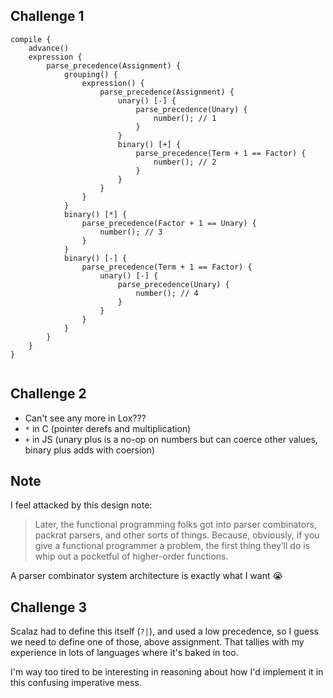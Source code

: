 ## Challenge 1

```trace
compile {
    advance()
    expression {
        parse_precedence(Assignment) {
            grouping() {
                expression() {
                    parse_precedence(Assignment) {
                        unary() [-] {
                            parse_precedence(Unary) {
                                number(); // 1
                            }
                        }
                        binary() [+] {
                            parse_precedence(Term + 1 == Factor) {
                                number(); // 2
                            }
                        }
                    }
                }
            }
            binary() [*] {
                parse_precedence(Factor + 1 == Unary) {
                    number(); // 3
                }
            }
            binary() [-] {
                parse_precedence(Term + 1 == Factor) {
                    unary() [-] {
                        parse_precedence(Unary) {
                            number(); // 4
                        }
                    }
                }
            }
        }
    }
}


```

## Challenge 2

-   Can't see any more in Lox???
-   `*` in C (pointer derefs and multiplication)
-   `+` in JS (unary plus is a no-op on numbers but can coerce other values, binary plus adds with coersion)

## Note

I feel attacked by this design note:

> Later, the functional programming folks got into parser combinators, packrat parsers, and other sorts of things. Because, obviously, if you give a functional programmer a problem, the first thing they’ll do is whip out a pocketful of higher-order functions.

A parser combinator system architecture is exactly what I want 😭

## Challenge 3

Scalaz had to define this itself (`?|`), and used a low precedence, so I guess we need to define one of those, above assignment. That tallies with my experience in lots of languages where it's baked in too.

I'm way too tired to be interesting in reasoning about how I'd implement it in this confusing imperative mess.
